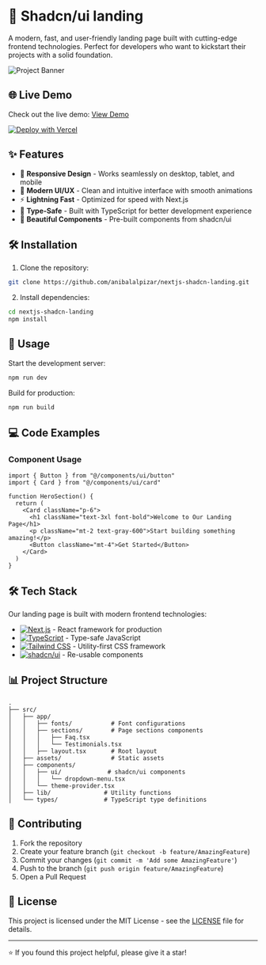 # 🚀 Shadcn/ui landing 

A modern, fast, and user-friendly landing page built with cutting-edge frontend technologies. Perfect for developers who want to kickstart their projects with a solid foundation.

![Project Banner](https://via.placeholder.com/800x400?text=Awesome+Project+Banner)

## 🌐 Live Demo

Check out the live demo: [View Demo](https://nextjs-shadcn-landing.vercel.app)

[![Deploy with Vercel](https://vercel.com/button)](https://nextjs-shadcn-landing.vercel.app)

## ✨ Features

- 📱 **Responsive Design** - Works seamlessly on desktop, tablet, and mobile
- 🎨 **Modern UI/UX** - Clean and intuitive interface with smooth animations
- ⚡ **Lightning Fast** - Optimized for speed with Next.js
- 🎯 **Type-Safe** - Built with TypeScript for better development experience
- 🎨 **Beautiful Components** - Pre-built components from shadcn/ui

## 🛠️ Installation

1. Clone the repository:
```bash
git clone https://github.com/anibalalpizar/nextjs-shadcn-landing.git
```

2. Install dependencies:
```bash
cd nextjs-shadcn-landing
npm install
```

## 🚀 Usage

Start the development server:
```bash
npm run dev
```

Build for production:
```bash
npm run build
```

## 💻 Code Examples

### Component Usage
```tsx
import { Button } from "@/components/ui/button"
import { Card } from "@/components/ui/card"

function HeroSection() {
  return (
    <Card className="p-6">
      <h1 className="text-3xl font-bold">Welcome to Our Landing Page</h1>
      <p className="mt-2 text-gray-600">Start building something amazing!</p>
      <Button className="mt-4">Get Started</Button>
    </Card>
  )
}
```

## 🛠️ Tech Stack

Our landing page is built with modern frontend technologies:

- [![Next.js](https://img.shields.io/badge/Next.js-black?style=for-the-badge&logo=next.js&logoColor=white)](https://nextjs.org/) - React framework for production
- [![TypeScript](https://img.shields.io/badge/TypeScript-007ACC?style=for-the-badge&logo=typescript&logoColor=white)](https://www.typescriptlang.org/) - Type-safe JavaScript
- [![Tailwind CSS](https://img.shields.io/badge/Tailwind_CSS-38B2AC?style=for-the-badge&logo=tailwind-css&logoColor=white)](https://tailwindcss.com/) - Utility-first CSS framework
- [![shadcn/ui](https://img.shields.io/badge/shadcn/ui-000000?style=for-the-badge&logo=react&logoColor=white)](https://ui.shadcn.com/) - Re-usable components

## 📊 Project Structure

```
.
├── src/
│   ├── app/
│   │   ├── fonts/           # Font configurations
│   │   ├── sections/        # Page sections components
│   │   │   ├── Faq.tsx
│   │   │   └── Testimonials.tsx
│   │   ├── layout.tsx       # Root layout
│   ├── assets/              # Static assets
│   ├── components/
│   │   ├── ui/             # shadcn/ui components
│   │   │   └── dropdown-menu.tsx
│   │   └── theme-provider.tsx
│   ├── lib/               # Utility functions
│   └── types/             # TypeScript type definitions
```

## 🤝 Contributing

1. Fork the repository
2. Create your feature branch (`git checkout -b feature/AmazingFeature`)
3. Commit your changes (`git commit -m 'Add some AmazingFeature'`)
4. Push to the branch (`git push origin feature/AmazingFeature`)
5. Open a Pull Request

## 📝 License

This project is licensed under the MIT License - see the [LICENSE](LICENSE) file for details.

---

⭐️ If you found this project helpful, please give it a star!
